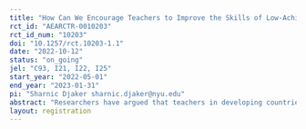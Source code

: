 ```yaml
---
title: "How Can We Encourage Teachers to Improve the Skills of Low-Achieving Students? Experimental Evidence from Bangladesh"
rct_id: "AEARCTR-0010203"
rct_id_num: "10203"
doi: "10.1257/rct.10203-1.1"
date: "2022-10-12"
status: "on_going"
jel: "C93, I21, I22, I25"
start_year: "2022-05-01"
end_year: "2023-01-31"
pi: "Sharnic Djaker sharnic.djaker@nyu.edu"
abstract: "Researchers have argued that teachers in developing countries do not devote enough attention to low-achieving students primarily because they face incentives to focus on their high-achieving peers. Building on recent evidence from South Asia showing that primary- and middle-school teachers in South Asia overestimate their students' performance, this randomized evaluation aims to measure the impact of providing teachers with accurate information on their student's academic skills. The study has two treatment groups and one control group. Each group consists of 156 schools, totaling 468 schools. The schools in the treatment groups, 312 in total, will be handed over a report card immediately after baseline and midline data collection. Specifically, the business-as-usual control group will not receive any interventions; the external feedback group (T1) will receive two formative assessments administered by the research team and reports summarizing their results at baseline and midline, along with training for teachers on how to interpret the assessment results; and the internal feedback group (T2), will receive two formative assessments administered by teachers at baseline and midline, training for teachers on how to administer and interpret the written assessments and on how to administer one-on-one oral assessments to the three lowest-ranked students in the written assessments who are identified in the report cards. The study measures the impact on students' learning levels, teachers' instructional strategies, and the accuracy of teachers' beliefs at the endline."
layout: registration
---
```


